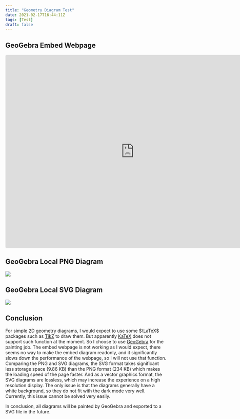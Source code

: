 ```yaml
---
title: "Geometry Diagram Test"
date: 2021-02-17T16:44:11Z
tags: [Test]
draft: false
---
```


## GeoGebra Embed Webpage

<iframe src="https://www.geogebra.org/calculator/bhcnwtzy?embed" width="800" height="600" allowfullscreen style="border: 1px solid #e4e4e4;border-radius: 4px;" frameborder="0"></iframe>

## GeoGebra Local PNG Diagram

![](/images/Test%20GeoGebra.png)

## GeoGebra Local SVG Diagram

![](/images/Test%20GeoGebra.svg)

## Conclusion

For simple 2D geometry diagrams, I would expect to use some $\LaTeX$ packages such as [TikZ](https://www.overleaf.com/learn/latex/TikZ_package) to draw them. But apparently [KaTeX](https://katex.org/) does not support such function at the moment. So I choose to use [GeoGebra](https://www.geogebra.org/) for the painting job. The embed webpage is not working as I would expect, there seems no way to make the embed diagram readonly, and it significantly slows down the performance of the webpage, so I will not use that function. Comparing the PNG and SVG diagrams, the SVG format takes significant less storage space (9.86 KB) than the PNG format (234 KB) which makes the loading speed of the page faster. And as a vector graphics format, the SVG diagrams are lossless, which may increase the experience on a high resolution display. The only issue is that the diagrams generally have a white background, so they do not fit with the dark mode very well. Currently, this issue cannot be solved very easily.

In conclusion, all diagrams will be painted by GeoGebra and exported to a SVG file in the future.